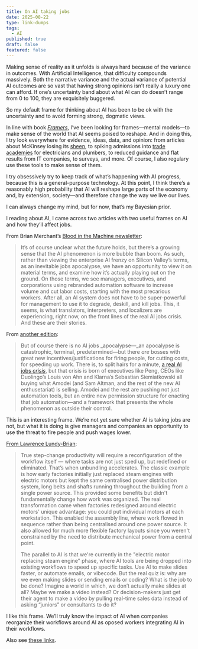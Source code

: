 ```yaml
---
title: On AI taking jobs
date: 2025-08-22
type: link-dumps
tags:
  - AI
published: true
draft: false
featured: false
---
```

Making sense of reality as it unfolds is always hard because of the variance in outcomes. With Artificial Intelligence, that difficulty compounds massively. Both the narrative variance and the actual variance of potential AI outcomes are so vast that having strong opinions isn’t really a luxury one can afford. If one’s uncertainty band about what AI can do doesn’t range from 0 to 100, they are exquisitely buggered.

So my default frame for thinking about AI has been to be ok with the uncertainty and to avoid forming strong, dogmatic views.

In line with book [_Framers_](https://www.amazon.in/Framers-Human-Advantage-Technology-Turmoil/dp/0593182596?dplnkId=aa036ba9-934b-4456-9322-ac32a2cb88a5&nodl=1), I’ve been looking for frames—mental models—to make sense of the world that AI seems poised to reshape. And in doing this, I try look everywhere for evidence, ideas, data, and opinion: from articles about McKinsey losing its [sheen](https://www.economist.com/leaders/2025/08/07/mckinsey-and-its-peers-need-a-new-strategy-and-some-humility), to spiking admissions into [trade academies](https://www.nbcnews.com/business/business-news/ai-which-jobs-are-skilled-trades-protected-what-to-know-rcna223249) for electricians and plumbers, to reduced guidance and flat results from IT companies, to surveys, and more. Of course, I also regulary use these tools to make sense of them.

I try obsessively try to keep track of what’s happening with AI progress, because this is a general-purpose technology. At this point, I think there’s a reasonably high probability that AI will reshape large parts of the economy and, by extension, society—and therefore change the way we live our lives.

I can always change my mind, but for now, that’s my Bayesian prior.

I reading about AI, I came across two articles with two useful frames on AI and how they’ll affect jobs.

From Brian Merchant’s [Blood in the Machine newsletter](https://www.bloodinthemachine.com/p/ai-killed-my-job-translators):

> It’s of course unclear what the future holds, but there’s a growing sense that the AI phenomenon is more bubble than boom. As such, rather than viewing the enterprise AI frenzy on Silicon Valley’s terms, as an inevitable jobs apocalypse, we have an opportunity to view it on material terms, and examine how it’s actually playing out on the ground. On those terms, we see managers, executives, and corporations using rebranded automation software to increase volume and cut labor costs, starting with the most precarious workers. After all, an AI system does not have to be super-powerful for management to use it to degrade, deskill, and kill jobs. This, it seems, is what translators, interpreters, and localizers are experiencing, right now, on the front lines of the real AI jobs crisis. And these are their stories.

From [another edition](https://www.bloodinthemachine.com/p/the-ai-jobs-apocalypse-is-for-the):

> But of course there is no AI jobs \_apocalypse—\_an apocalypse is catastrophic, terminal, predetermined—but there _are_ bosses with great new incentives/justifications for firing people, for cutting costs, for speeding up work. There is, to split hairs for a minute, [a real AI jobs _crisis_](https://www.bloodinthemachine.com/p/the-ai-jobs-crisis-is-here-now), but that crisis is born of executives like Peng, CEOs like Duolingo’s Louis von Ahn and Klarna’s Sebastian Siemiatkowski all buying what Amodei (and Sam Altman, and the rest of the new AI enthusetariat) is selling. Amodei and the rest are pushing not just automation tools, but an entire new permission structure for enacting that job automation—and a framework that presents the whole phenomenon as outside their control.

This is an interesting frame. We’re not yet sure whether AI is taking jobs are not, but what it is doing is give managers and companies an opportunity to use the threat to fire people and push wages lower.

[From Lawrence Lundy-Brian](https://stateofthefuture.substack.com/p/unbundling-the-job?utm_medium=ios):

> True step-change productivity will require a reconfiguration of the workflow itself — where tasks are not just sped up, but redefined or eliminated. That’s when unbundling accelerates. The classic example is how early factories initially just replaced steam engines with electric motors but kept the same centralised power distribution system, long belts and shafts running throughout the building from a single power source. This provided some benefits but didn't fundamentally change how work was organized. The real transformation came when factories redesigned around electric motors' unique advantage: you could put individual motors at each workstation. This enabled the assembly line, where work flowed in sequence rather than being centralised around one power source. It also allowed for much more flexible factory layouts since you weren't constrained by the need to distribute mechanical power from a central point.
> 
> The parallel to AI is that we're currently in the "electric motor replacing steam engine" phase, where AI tools are being dropped into existing workflows to speed up specific tasks. Use AI to make slides faster, or automate emails, or vibecode. But the real quiz is: why are we even making slides or sending emails or coding? What is the job to be done? Imagine a world in which, we don’t actually make slides at all? Maybe we make a video instead? Or decision-makers just get their agent to make a video by pulling real-time sales data instead of asking “juniors” or consultants to do it?

I like this frame. We’ll truly know the impact of AI when companies reorganize their workflows around AI as oposed workers integrating AI in their workflows.

Also see [these links](https://www.rabbitholes.garden/posts/2025-08-15-is-the-twilight-of-the-humans-a-few-ai-links).